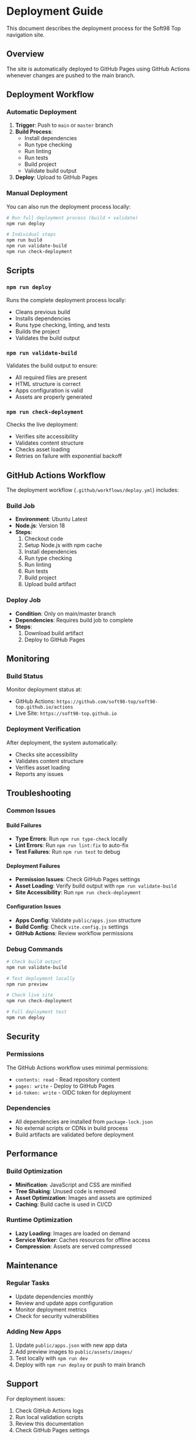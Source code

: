 # Deployment Guide

This document describes the deployment process for the Soft98 Top navigation site.

## Overview

The site is automatically deployed to GitHub Pages using GitHub Actions whenever changes are pushed to the main branch.

## Deployment Workflow

### Automatic Deployment

1. **Trigger**: Push to `main` or `master` branch
2. **Build Process**: 
   - Install dependencies
   - Run type checking
   - Run linting
   - Run tests
   - Build project
   - Validate build output
3. **Deploy**: Upload to GitHub Pages

### Manual Deployment

You can also run the deployment process locally:

```bash
# Run full deployment process (build + validate)
npm run deploy

# Individual steps
npm run build
npm run validate-build
npm run check-deployment
```

## Scripts

### `npm run deploy`
Runs the complete deployment process locally:
- Cleans previous build
- Installs dependencies
- Runs type checking, linting, and tests
- Builds the project
- Validates the build output

### `npm run validate-build`
Validates the build output to ensure:
- All required files are present
- HTML structure is correct
- Apps configuration is valid
- Assets are properly generated

### `npm run check-deployment`
Checks the live deployment:
- Verifies site accessibility
- Validates content structure
- Checks asset loading
- Retries on failure with exponential backoff

## GitHub Actions Workflow

The deployment workflow (`.github/workflows/deploy.yml`) includes:

### Build Job
- **Environment**: Ubuntu Latest
- **Node.js**: Version 18
- **Steps**:
  1. Checkout code
  2. Setup Node.js with npm cache
  3. Install dependencies
  4. Run type checking
  5. Run linting
  6. Run tests
  7. Build project
  8. Upload build artifact

### Deploy Job
- **Condition**: Only on main/master branch
- **Dependencies**: Requires build job to complete
- **Steps**:
  1. Download build artifact
  2. Deploy to GitHub Pages

## Monitoring

### Build Status
Monitor deployment status at:
- GitHub Actions: `https://github.com/soft98-top/soft98-top.github.io/actions`
- Live Site: `https://soft98-top.github.io`

### Deployment Verification
After deployment, the system automatically:
- Checks site accessibility
- Validates content structure
- Verifies asset loading
- Reports any issues

## Troubleshooting

### Common Issues

#### Build Failures
- **Type Errors**: Run `npm run type-check` locally
- **Lint Errors**: Run `npm run lint:fix` to auto-fix
- **Test Failures**: Run `npm run test` to debug

#### Deployment Failures
- **Permission Issues**: Check GitHub Pages settings
- **Asset Loading**: Verify build output with `npm run validate-build`
- **Site Accessibility**: Run `npm run check-deployment`

#### Configuration Issues
- **Apps Config**: Validate `public/apps.json` structure
- **Build Config**: Check `vite.config.js` settings
- **GitHub Actions**: Review workflow permissions

### Debug Commands

```bash
# Check build output
npm run validate-build

# Test deployment locally
npm run preview

# Check live site
npm run check-deployment

# Full deployment test
npm run deploy
```

## Security

### Permissions
The GitHub Actions workflow uses minimal permissions:
- `contents: read` - Read repository content
- `pages: write` - Deploy to GitHub Pages
- `id-token: write` - OIDC token for deployment

### Dependencies
- All dependencies are installed from `package-lock.json`
- No external scripts or CDNs in build process
- Build artifacts are validated before deployment

## Performance

### Build Optimization
- **Minification**: JavaScript and CSS are minified
- **Tree Shaking**: Unused code is removed
- **Asset Optimization**: Images and assets are optimized
- **Caching**: Build cache is used in CI/CD

### Runtime Optimization
- **Lazy Loading**: Images are loaded on demand
- **Service Worker**: Caches resources for offline access
- **Compression**: Assets are served compressed

## Maintenance

### Regular Tasks
- Update dependencies monthly
- Review and update apps configuration
- Monitor deployment metrics
- Check for security vulnerabilities

### Adding New Apps
1. Update `public/apps.json` with new app data
2. Add preview images to `public/assets/images/`
3. Test locally with `npm run dev`
4. Deploy with `npm run deploy` or push to main branch

## Support

For deployment issues:
1. Check GitHub Actions logs
2. Run local validation scripts
3. Review this documentation
4. Check GitHub Pages settings
